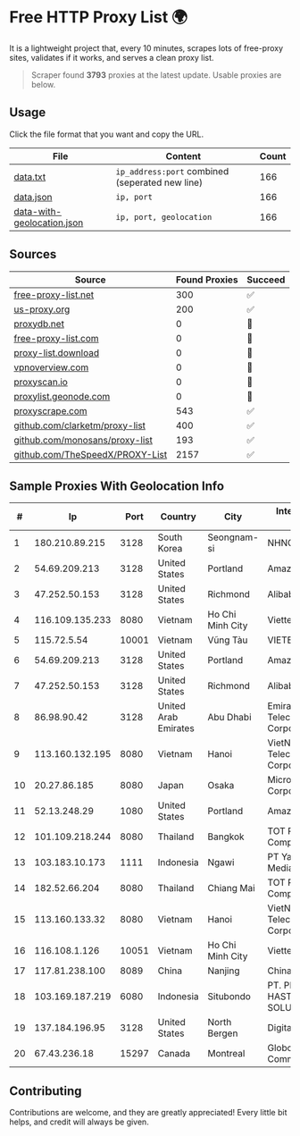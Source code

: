 
# Free HTTP Proxy List 🌍

It is a lightweight project that, every 10 minutes, scrapes lots of free-proxy sites, validates if it works, and serves a clean proxy list.


> Scraper found **3793** proxies at the latest update. Usable proxies are below.

## Usage

Click the file format that you want and copy the URL.


|File|Content|Count|
|----|-------|-----|
|[data.txt](https://raw.githubusercontent.com/themiralay/Proxy-List-World/master/data.txt)|`ip_address:port` combined (seperated new line)|166|
|[data.json](https://raw.githubusercontent.com/themiralay/Proxy-List-World/master/data.json)|`ip, port`|166|
|[data-with-geolocation.json](https://raw.githubusercontent.com/themiralay/Proxy-List-World/master/data-with-geolocation.json)|`ip, port, geolocation`|166|

## Sources

|Source|Found Proxies|Succeed|
|------|-------------|-------|
|[free-proxy-list.net](https://free-proxy-list.net)|300|✅|
|[us-proxy.org](https://www.us-proxy.org)|200|✅|
|[proxydb.net](http://proxydb.net)|0|🚫|
|[free-proxy-list.com](https://free-proxy-list.com/?page=&port=&type%5B%5D=http&type%5B%5D=https&up_time=0&search=Search)|0|🚫|
|[proxy-list.download](https://www.proxy-list.download/HTTP)|0|🚫|
|[vpnoverview.com](https://vpnoverview.com/privacy/anonymous-browsing/free-proxy-servers)|0|🚫|
|[proxyscan.io](https://www.proxyscan.io)|0|🚫|
|[proxylist.geonode.com](https://proxylist.geonode.com/api/proxy-list?limit=300&page=1&sort_by=lastChecked&sort_type=desc&protocols=http,https)|0|🚫|
|[proxyscrape.com](https://api.proxyscrape.com/v2/?request=displayproxies&protocol=http&timeout=10000&country=all&ssl=all&anonymity=all)|543|✅|
|[github.com/clarketm/proxy-list](https://raw.githubusercontent.com/clarketm/proxy-list/master/proxy-list-raw.txt)|400|✅|
|[github.com/monosans/proxy-list](https://raw.githubusercontent.com/monosans/proxy-list/main/proxies/http.txt)|193|✅|
|[github.com/TheSpeedX/PROXY-List](https://raw.githubusercontent.com/TheSpeedX/PROXY-List/master/http.txt)|2157|✅|


## Sample Proxies With Geolocation Info

|#|Ip|Port|Country|City|Internet Service Provider|
|-|--|----|-------|----|-------------------------|
|1|180.210.89.215|3128|South Korea|Seongnam-si|NHNCLOUD|
|2|54.69.209.213|3128|United States|Portland|Amazon.com, Inc.|
|3|47.252.50.153|3128|United States|Richmond|Alibaba Cloud LLC|
|4|116.109.135.233|8080|Vietnam|Ho Chi Minh City|Viettel Corporation|
|5|115.72.5.54|10001|Vietnam|Vũng Tàu|VIETELmetro|
|6|54.69.209.213|3128|United States|Portland|Amazon.com, Inc.|
|7|47.252.50.153|3128|United States|Richmond|Alibaba Cloud LLC|
|8|86.98.90.42|3128|United Arab Emirates|Abu Dhabi|Emirates Telecommunications Corporation|
|9|113.160.132.195|8080|Vietnam|Hanoi|VietNam Post and Telecom Corporation|
|10|20.27.86.185|8080|Japan|Osaka|Microsoft Corporation|
|11|52.13.248.29|1080|United States|Portland|Amazon.com, Inc.|
|12|101.109.218.244|8080|Thailand|Bangkok|TOT Public Company Limited|
|13|103.183.10.173|1111|Indonesia|Ngawi|PT Yasmin Amanah Media|
|14|182.52.66.204|8080|Thailand|Chiang Mai|TOT Public Company Limited|
|15|113.160.133.32|8080|Vietnam|Hanoi|VietNam Post and Telecom Corporation|
|16|116.108.1.126|10051|Vietnam|Ho Chi Minh City|Viettel Corporation|
|17|117.81.238.100|8089|China|Nanjing|China Telecom|
|18|103.169.187.219|6080|Indonesia|Situbondo|PT. PRATAMA HASTA UTAMA SOLUSINDO|
|19|137.184.196.95|3128|United States|North Bergen|DigitalOcean, LLC|
|20|67.43.236.18|15297|Canada|Montreal|GloboTech Communications|



## Contributing

Contributions are welcome, and they are greatly appreciated! Every
little bit helps, and credit will always be given.

